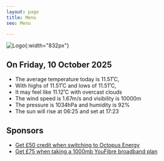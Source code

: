 ```yaml
---
layout: page
title: Menu
seo: Menu

---
```


![Logo](/images/logo.jpg){:width="832px"}

<!-- weather_marker starts -->
## On Friday, 10 October 2025

- The average temperature today is 11.51˚C,
- With highs of 11.51˚C and lows of 11.51˚C,
- It may feel like 11.12˚C with overcast clouds
- The wind speed is 1.67m/s and visibility is 10000m
- The pressure is 1034hPa and humidity is 92%
- The sun will rise at 06:25 and set at 17:23

<!-- weather_marker ends -->

## Sponsors

- [Get £50 credit when switching to Octopus Energy](https://bit.ly/3oD1nnS)
- [Get £75 when taking a 1000mb YouFibre broadband plan](https://aklam.io/91zWhU?)
